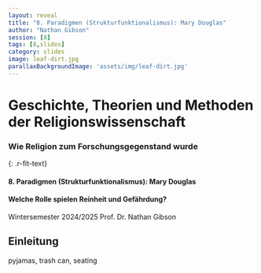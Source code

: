 ```yaml
---
layout: reveal
title: "8. Paradigmen (Strukturfunktionalismus): Mary Douglas"
author: "Nathan Gibson"
session: [8]
tags: [8,slides]
category: slides
image: leaf-dirt.jpg
parallaxBackgroundImage: 'assets/img/leaf-dirt.jpg'
---
```


# Geschichte, Theorien und Methoden der Religionswissenschaft

### Wie Religion zum Forschungsgegenstand wurde
{: .r-fit-text}
  
#### 8. Paradigmen (Strukturfunktionalismus): Mary Douglas
#### Welche Rolle spielen Reinheit und Gefährdung?

Wintersemester 2024/2025
Prof. Dr. Nathan Gibson

## Einleitung 

<aside>
    pyjamas, trash can, seating
</aside>